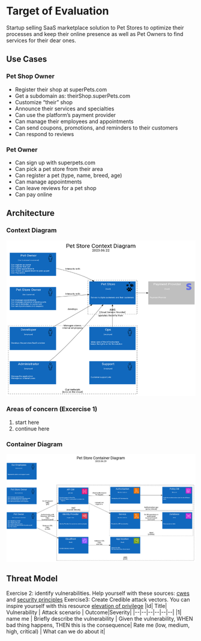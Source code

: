# Target of Evaluation

Startup selling SaaS marketplace solution to Pet Stores to optimize their processes and keep their online presence as well as Pet Owners to find services for their dear ones.

## Use Cases

### Pet Shop Owner

* Register their shop at superPets.com
* Get a subdomain as: theirShop.superPets.com
* Customize “their” shop
* Announce their services and specialties
* Can use the platform’s payment provider
* Can manage their employees and appointments
* Can send coupons, promotions, and reminders to their customers
* Can respond to reviews

### Pet Owner

* Can sign up with superpets.com
* Can pick a pet store from their area
* Can register a pet (type, name, breed, age)
* Can manage appointments
* Can leave reviews for a pet shop
* Can pay online

## Architecture

### Context Diagram

![context_diagram](./images/context.png)

### Areas of concern (Excercise 1)

1. start here
1. continue here

### Container Diagram

![container Diagram](./images/container.png)

## Threat Model
Exercise 2: identify vulnerabilities. Help yourself with these sources: [cwes](./cwes.md) and [security principles](./securityPrinciples.md)
Exercise3: Create Credible attack vectors. You can inspire yourself with this resource [elevation of privilege](./stride.md)
|Id| Title| Vulnerability | Attack scenario | Outcome|Severity|
|--|--|--|--|--|--|
|1| name me | Briefly describe the vulnerability | Given the vulnerability, WHEN bad thing happens, THEN this is the consequence| Rate me (low, medium, high, critical) | What can we do about it|
